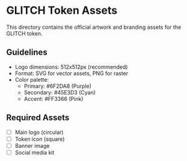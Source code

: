 # GLITCH Token Assets

This directory contains the official artwork and branding assets for the GLITCH token.

## Guidelines

- Logo dimensions: 512x512px (recommended)
- Format: SVG for vector assets, PNG for raster
- Color palette:
  - Primary: #6F2DA8 (Purple)
  - Secondary: #45E3D3 (Cyan)
  - Accent: #FF3366 (Pink)

## Required Assets

- [ ] Main logo (circular)
- [ ] Token icon (square)
- [ ] Banner image
- [ ] Social media kit
